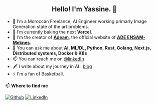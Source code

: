 <h2 align="center">Hello! I'm Yassine. 👋</h2>

- :robot: I’m a Moroccan Freelance, AI Engineer working primarly Image Generation state of the art problems.
- 🌱 I’m currently baking the next **Vercel**.
- :muscle: I’m the creator of [**Adeam**](https://adeam.ma), the official website of [**ADE ENSAM-Meknes**](https://www.instagram.com/ade_ensam_meknes).
- 💬 You can ask me about **AI, ML/DL, Python, Rust, Golang, Next.js, Distributed systems, Docker & K8s**
- 📫 You can reach me on [@linkedIn](https://www.linkedin.com/in/yyassineyassif/)
- 🖋️ I write about my journey in AI : [blog](https://yyassif.dev/blog)
- ⚡ I'm a fan of Basketball.


📫  **Where to find me**

<p><a href="https://github.com/yyassif" target="_blank"><img alt="Github" src="https://img.shields.io/badge/GitHub-%2312100E.svg?&style=for-the-badge&logo=Github&logoColor=white" /></a> <a href="https://www.linkedin.com/in/yassineyassif/" target="_blank"><img alt="LinkedIn" src="https://img.shields.io/badge/linkedin-%230077B5.svg?&style=for-the-badge&logo=linkedin&logoColor=white" /></a>
</p>
